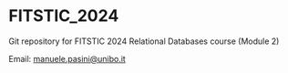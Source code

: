 # FITSTIC_2024

Git repository for FITSTIC 2024 Relational Databases course (Module 2)

Email: manuele.pasini@unibo.it
